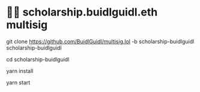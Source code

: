 # 🧑‍🎓 scholarship.buidlguidl.eth multisig

git clone https://github.com/BuidlGuidl/multisig.lol -b scholarship-buidlguidl scholarship-buidlguidl

cd scholarship-buidlguidl

yarn install

yarn start
